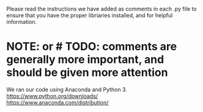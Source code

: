 Please read the instructions we have added as comments in each .py file to ensure that you have the proper libriaries installed, and for helpful information.
# NOTE: or # TODO: comments are generally more important, and should be given more attention

We ran our code using Anaconda and Python 3.
https://www.python.org/downloads/
https://www.anaconda.com/distribution/